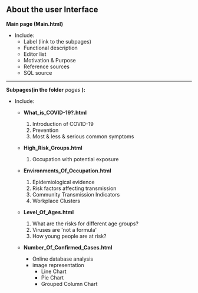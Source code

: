 About the user Interface
---------------------------------------
**Main page (Main.html)**
- Include:
  - Label (link to the subpages)
  - Functional description
  - Editor list
  - Motivation & Purpose
  - Reference sources
  - SQL source


****************************************
**Subpages(in the folder** *pages* **):**
- Include:
  - **What_is_COVID-19?.html**
    1. Introduction of COVID-19
    2. Prevention
    3. Most & less & serious common symptoms


  - **High_Risk_Groups.html**
    1. Occupation with potential exposure


  - **Environments_Of_Occupation.html**
    1. Epidemiological evidence
    2. Risk factors affecting transmission
    3. Community Transmission Indicators
    4. Workplace Clusters


  - **Level_Of_Ages.html**
    1. What are the risks for different age groups?
    2. Viruses are 'not a formula'
    3. How young people are at risk?


  - **Number_Of_Confirmed_Cases.html**
    - Online database analysis
    - image representation
      - Line Chart
      - Pie Chart
      - Grouped Column Chart
  
